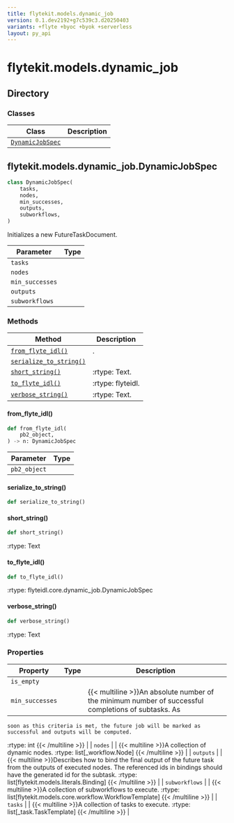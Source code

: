 ```yaml
---
title: flytekit.models.dynamic_job
version: 0.1.dev2192+g7c539c3.d20250403
variants: +flyte +byoc +byok +serverless
layout: py_api
---
```


# flytekit.models.dynamic_job

## Directory

### Classes

| Class | Description |
|-|-|
| [`DynamicJobSpec`](.././flytekit.models.dynamic_job#flytekitmodelsdynamic_jobdynamicjobspec) |  |

## flytekit.models.dynamic_job.DynamicJobSpec

```python
class DynamicJobSpec(
    tasks,
    nodes,
    min_successes,
    outputs,
    subworkflows,
)
```
Initializes a new FutureTaskDocument.



| Parameter | Type |
|-|-|
| `tasks` |  |
| `nodes` |  |
| `min_successes` |  |
| `outputs` |  |
| `subworkflows` |  |

### Methods

| Method | Description |
|-|-|
| [`from_flyte_idl()`](#from_flyte_idl) | . |
| [`serialize_to_string()`](#serialize_to_string) |  |
| [`short_string()`](#short_string) | :rtype: Text. |
| [`to_flyte_idl()`](#to_flyte_idl) | :rtype: flyteidl. |
| [`verbose_string()`](#verbose_string) | :rtype: Text. |


#### from_flyte_idl()

```python
def from_flyte_idl(
    pb2_object,
) -> n: DynamicJobSpec
```
| Parameter | Type |
|-|-|
| `pb2_object` |  |

#### serialize_to_string()

```python
def serialize_to_string()
```
#### short_string()

```python
def short_string()
```
:rtype: Text


#### to_flyte_idl()

```python
def to_flyte_idl()
```
:rtype: flyteidl.core.dynamic_job.DynamicJobSpec


#### verbose_string()

```python
def verbose_string()
```
:rtype: Text


### Properties

| Property | Type | Description |
|-|-|-|
| `is_empty` |  |  |
| `min_successes` |  | {{< multiline >}}An absolute number of the minimum number of successful completions of subtasks. As
    soon as this criteria is met, the future job will be marked as successful and outputs will be computed.
:rtype: int
{{< /multiline >}} |
| `nodes` |  | {{< multiline >}}A collection of dynamic nodes.
:rtype: list[_workflow.Node]
{{< /multiline >}} |
| `outputs` |  | {{< multiline >}}Describes how to bind the final output of the future task from the outputs of executed nodes.
    The referenced ids in bindings should have the generated id for the subtask.
:rtype: list[flytekit.models.literals.Binding]
{{< /multiline >}} |
| `subworkflows` |  | {{< multiline >}}A collection of subworkflows to execute.
:rtype: list[flytekit.models.core.workflow.WorkflowTemplate]
{{< /multiline >}} |
| `tasks` |  | {{< multiline >}}A collection of tasks to execute.
:rtype: list[_task.TaskTemplate]
{{< /multiline >}} |


